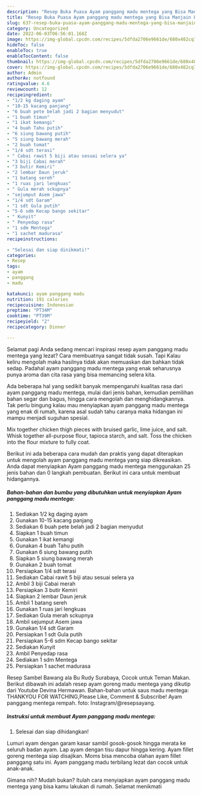 ```yaml
---
description: "Resep Buka Puasa Ayam panggang madu mentega yang Bisa Manjain Lidah "
title: "Resep Buka Puasa Ayam panggang madu mentega yang Bisa Manjain Lidah "
slug: 637-resep-buka-puasa-ayam-panggang-madu-mentega-yang-bisa-manjain-lidah
category: Uncategorized
date: 2022-06-03T06:56:01.168Z
image: https://img-global.cpcdn.com/recipes/5dfda2706e9661de/680x482cq70/ayam-panggang-madu-mentega-foto-resep-utama.jpg
hideToc: false
enableToc: true
enableTocContent: false
thumbnail: https://img-global.cpcdn.com/recipes/5dfda2706e9661de/680x482cq70/ayam-panggang-madu-mentega-foto-resep-utama.jpg
cover: https://img-global.cpcdn.com/recipes/5dfda2706e9661de/680x482cq70/ayam-panggang-madu-mentega-foto-resep-utama.jpg
author: Admin
authorAv: notfound
ratingvalue: 4.6
reviewcount: 12
recipeingredient:
- "1/2 kg daging ayam"
- "10-15 kacang panjang"
- "6 buah pete belah jadi 2 bagian menyudut"
- "1 buah timun"
- "1 ikat kemangi"
- "4 buah Tahu putih"
- "6 siung bawang putih"
- "5 siung bawang merah"
- "2 buah tomat"
- "1/4 sdt terasi"
- " Cabai rawit 5 biji atau sesuai selera ya"
- "3 biji Cabai merah"
- "3 butir Kemiri"
- "2 lembar Daun jeruk"
- "1 batang sereh"
- "1 ruas jari lengkuas"
- " Gula merah sckupnya"
- "sejumput Asem jawa"
- "1/4 sdt Garam"
- "1 sdt Gula putih"
- "5-6 sdm Kecap bango sekitar"
- " Kunyit"
- " Penyedap rasa"
- "1 sdm Mentega"
- "1 sachet madurasa"
recipeinstructions:

- "Selesai dan siap dinikmati!"
categories:
- Resep
tags:
- ayam
- panggang
- madu

katakunci: ayam panggang madu 
nutrition: 191 calories
recipecuisine: Indonesian
preptime: "PT34M"
cooktime: "PT39M"
recipeyield: "2"
recipecategory: Dinner

---
```



Selamat pagi Anda sedang mencari inspirasi resep ayam panggang madu mentega yang lezat? Cara membuatnya sangat tidak susah. Tapi Kalau keliru mengolah maka hasilnya tidak akan memuaskan dan bahkan tidak sedap. Padahal ayam panggang madu mentega yang enak seharusnya punya aroma dan cita rasa yang bisa memancing selera kita.


Ada beberapa hal yang sedikit banyak mempengaruhi kualitas rasa dari ayam panggang madu mentega, mulai dari jenis bahan, kemudian pemilihan bahan segar dan bagus, hingga cara mengolah dan menghidangkannya. Tak perlu bingung kalau mau menyiapkan ayam panggang madu mentega yang enak di rumah, karena asal sudah tahu caranya maka hidangan ini mampu menjadi suguhan spesial.

Mix together chicken thigh pieces with bruised garlic, lime juice, and salt. Whisk together all-purpose flour, tapioca starch, and salt. Toss the chicken into the flour mixture to fully coat.


Berikut ini ada beberapa cara mudah dan praktis yang dapat diterapkan untuk mengolah ayam panggang madu mentega yang siap dikreasikan. Anda dapat menyiapkan Ayam panggang madu mentega menggunakan 25 jenis bahan dan 0 langkah pembuatan. Berikut ini cara untuk membuat hidangannya.

<!--inarticleads1-->

##### Bahan-bahan dan bumbu yang dibutuhkan untuk menyiapkan Ayam panggang madu mentega:

1. Sediakan 1/2 kg daging ayam
1. Gunakan 10-15 kacang panjang
1. Sediakan 6 buah pete belah jadi 2 bagian menyudut
1. Siapkan 1 buah timun
1. Gunakan 1 ikat kemangi
1. Gunakan 4 buah Tahu putih
1. Gunakan 6 siung bawang putih
1. Siapkan 5 siung bawang merah
1. Gunakan 2 buah tomat
1. Persiapkan 1/4 sdt terasi
1. Sediakan  Cabai rawit 5 biji atau sesuai selera ya
1. Ambil 3 biji Cabai merah
1. Persiapkan 3 butir Kemiri
1. Siapkan 2 lembar Daun jeruk
1. Ambil 1 batang sereh
1. Gunakan 1 ruas jari lengkuas
1. Sediakan  Gula merah sckupnya
1. Ambil sejumput Asem jawa
1. Gunakan 1/4 sdt Garam
1. Persiapkan 1 sdt Gula putih
1. Persiapkan 5-6 sdm Kecap bango sekitar
1. Sediakan  Kunyit
1. Ambil  Penyedap rasa
1. Sediakan 1 sdm Mentega
1. Persiapkan 1 sachet madurasa


Resep Sambel Bawang ala Bu Rudy Surabaya, Cocok untuk Teman Makan. Berikut dibawah ini adalah resep ayam goreng madu mentega yang dikutip dari Youtube Devina Hermawan. Bahan-bahan untuk saus madu mentega: THANKYOU FOR WATCHING,Please Like, Comment &amp; Subscribe! Ayam panggang mentega rempah. foto: Instagram/@resepsayang. 

<!--inarticleads2-->

##### Instruksi untuk membuat Ayam panggang madu mentega:


1. Selesai dan siap dihidangkan!

Lumuri ayam dengan garam kasar sambil gosok-gosok hingga merata ke seluruh badan ayam. Lap ayam dengan tisu dapur hingga kering. Ayam fillet goreng mentega siap disajikan. Moms bisa mencoba olahan ayam fillet panggang satu ini. Ayam panggang madu terbilang lezat dan cocok untuk anak-anak. 

Gimana nih? Mudah bukan? Itulah cara menyiapkan ayam panggang madu mentega yang bisa kamu lakukan di rumah. Selamat menikmati

